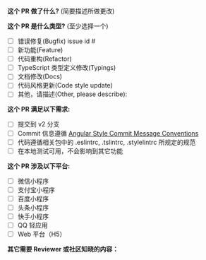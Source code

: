 <!--
请务必阅读贡献者指南:
https://github.com/NervJS/taro/blob/master/CONTRIBUTING.md
-->

<!-- PULL REQUEST TEMPLATE -->
<!-- (Update "[ ]" to "[x]" to check a box) -->

**这个 PR 做了什么?** (简要描述所做更改)

**这个 PR 是什么类型?** (至少选择一个)

- [ ] 错误修复(Bugfix) issue id #
- [ ] 新功能(Feature)
- [ ] 代码重构(Refactor)
- [ ] TypeScript 类型定义修改(Typings)
- [ ] 文档修改(Docs)
- [ ] 代码风格更新(Code style update)
- [ ] 其他，请描述(Other, please describe):

**这个 PR 满足以下需求:**

- [ ] 提交到 v2 分支
- [ ] Commit 信息遵循 [Angular Style Commit Message Conventions](https://gist.github.com/stephenparish/9941e89d80e2bc58a153)
- [ ] 代码遵循相关包中的 .eslintrc, .tslintrc, .stylelintrc 所规定的规范
- [ ] 在本地测试可用，不会影响到其它功能

**这个 PR 涉及以下平台:**

- [ ] 微信小程序
- [ ] 支付宝小程序
- [ ] 百度小程序
- [ ] 头条小程序
- [ ] 快手小程序
- [ ] QQ 轻应用
- [ ] Web 平台（H5）

**其它需要 Reviewer 或社区知晓的内容：**
